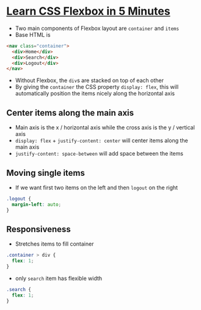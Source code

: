 # [Learn CSS Flexbox in 5 Minutes](https://medium.freecodecamp.org/learn-css-flexbox-in-5-minutes-b941f0affc34)

* Two main components of Flexbox layout are `container` and `items`
* Base HTML is

```html
<nav class="container">
  <div>Home</div>
  <div>Search</div>
  <div>Logout</div>
</nav>
```

* Without Flexbox, the `div`s are stacked on top of each other
* By giving the `container` the CSS property `display: flex`, this will automatically position the items nicely along the horizontal axis

## Center items along the main axis

* Main axis is the x / horizontal axis while the cross axis is the y / vertical axis
* `display: flex` + `justify-content: center` will center items along the main axis
* `justify-content: space-between` will add space between the items

## Moving single items

* If we want first two items on the left and then `logout` on the right

```css
.logout {
  margin-left: auto;
}
```

## Responsiveness

* Stretches items to fill container

```css
.container > div {
  flex: 1;
}
```

* only `search` item has flexible width

```css
.search {
  flex: 1;
}
```
